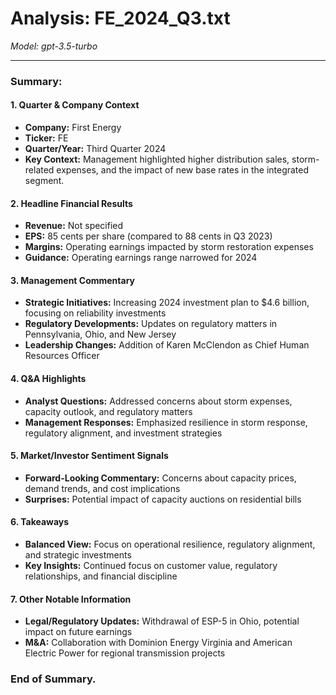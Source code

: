 # Analysis: FE_2024_Q3.txt

*Model: gpt-3.5-turbo*

---

### Summary:

#### 1. **Quarter & Company Context**
- **Company:** First Energy
- **Ticker:** FE
- **Quarter/Year:** Third Quarter 2024
- **Key Context:** Management highlighted higher distribution sales, storm-related expenses, and the impact of new base rates in the integrated segment.

#### 2. **Headline Financial Results**
- **Revenue:** Not specified
- **EPS:** 85 cents per share (compared to 88 cents in Q3 2023)
- **Margins:** Operating earnings impacted by storm restoration expenses
- **Guidance:** Operating earnings range narrowed for 2024

#### 3. **Management Commentary**
- **Strategic Initiatives:** Increasing 2024 investment plan to $4.6 billion, focusing on reliability investments
- **Regulatory Developments:** Updates on regulatory matters in Pennsylvania, Ohio, and New Jersey
- **Leadership Changes:** Addition of Karen McClendon as Chief Human Resources Officer

#### 4. **Q&A Highlights**
- **Analyst Questions:** Addressed concerns about storm expenses, capacity outlook, and regulatory matters
- **Management Responses:** Emphasized resilience in storm response, regulatory alignment, and investment strategies

#### 5. **Market/Investor Sentiment Signals**
- **Forward-Looking Commentary:** Concerns about capacity prices, demand trends, and cost implications
- **Surprises:** Potential impact of capacity auctions on residential bills

#### 6. **Takeaways**
- **Balanced View:** Focus on operational resilience, regulatory alignment, and strategic investments
- **Key Insights:** Continued focus on customer value, regulatory relationships, and financial discipline

#### 7. **Other Notable Information**
- **Legal/Regulatory Updates:** Withdrawal of ESP-5 in Ohio, potential impact on future earnings
- **M&A:** Collaboration with Dominion Energy Virginia and American Electric Power for regional transmission projects

### End of Summary.